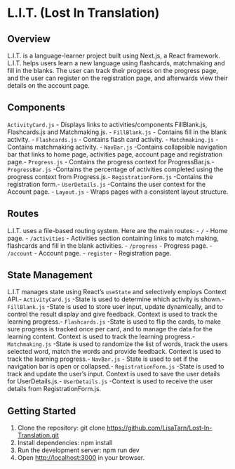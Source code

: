# L.I.T. (Lost In Translation)

## Overview

L.I.T. is a language-learner project built using Next.js, a React framework. L.I.T. helps users learn a new language using flashcards, matchmaking and fill in the blanks.  The user can track their progress on the progress page, and the user can register on the registration page, and afterwards view their details on the account page.

## Components 

`ActivityCard.js` - Displays links to activities/components FillBlank.js, Flashcards.js and Matchmaking.js. - `FillBlank.js` - Contains fill in the blank activity.  - `Flashcards.js` - Contains flash card activity. - `Matchmaking.js` - Contains matchmaking activity. - `NavBar.js` -Contains collapsible navigation bar that links to home page, activities page, account page and registration page.- `Progress.js` - Contains the progress context for ProgressBar.js.- `ProgressBar.js` -Contains the percentage of activities completed using the progress context from Progress.js.- `RegistrationForm.js` -Contains the registration form.- `UserDetails.js` -Contains the user context for the Account page.   - `Layout.js` - Wraps pages with a consistent layout structure. 

## Routes 

L.I.T. uses a file-based routing system. Here are the main routes: - `/` - Home page. - `/activities` - Activities section containing links to match making, flashcards and fill in the blank activities. - `/progress` - Progress page. - `/account` - Account page. - `register` - Registration page. 

## State Management 

 L.I.T manages state using React’s `useState` and selectively employs Context API.- `ActivityCard.js` -State is used to determine which activity is shown.- `FillBlank.js` -State is used to store user input, update dynamically, and to control the result display and give feedback.  Context is used to track the learning progress.- `Flashcards.js` -State is used to flip the cards, to make sure progress is tracked once per card, and to manage the data for the learning content.  Context is used to track the learning progress.- `Matchmaking.js` -State is used to randomize the list of words, track the users selected word, match the words and provide feedback.  Context is used to track the learning progress.- `NavBar.js` - State is used to set if the navigation bar is open or collapsed.- `RegistrationForm.js` -State is used to track and update the user’s input.  Context is used to save the user details for UserDetails.js.- `UserDetails.js` -Context is used to receive the user details from RegistrationForm.js.

## Getting Started 

1. Clone the repository: 
git clone https://github.com/LisaTarn/Lost-In-Translation.git
2. Install dependencies: 
npm install
3. Run the development server: 
npm run dev
4. Open [http://localhost:3000](http://localhost:3000) in your browser. 


